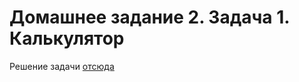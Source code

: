 # Домашнее задание 2. Задача 1. Калькулятор

Решение задачи [отсюда](https://github.com/netology-code/jd-homeworks/tree/master/structural/task1)


